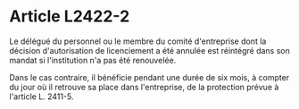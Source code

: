 # Article L2422-2

Le délégué du personnel ou le membre du comité d'entreprise dont la décision d'autorisation de licenciement a été annulée est réintégré dans son mandat si l'institution n'a pas été renouvelée.

Dans le cas contraire, il bénéficie pendant une durée de six mois, à compter du jour où il retrouve sa place dans l'entreprise, de la protection prévue à l'article L. 2411-5.